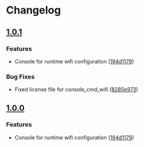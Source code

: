 # Changelog

## [1.0.1](https://github.com/espressif/esp-protocols/commits/console_cmd_wifi-v1.0.1)

### Features

- Console for runtime wifi configuration ([194d1179](https://github.com/espressif/esp-protocols/commit/194d1179))

### Bug Fixes

- Fixed license file for console_cmd_wifi ([8285e973](https://github.com/espressif/esp-protocols/commit/8285e973))

## [1.0.0](https://github.com/espressif/esp-protocols/commits/console_cmd_wifi-v1.0.0)

### Features

- Console for runtime wifi configuration ([194d1179](https://github.com/espressif/esp-protocols/commit/194d1179))
